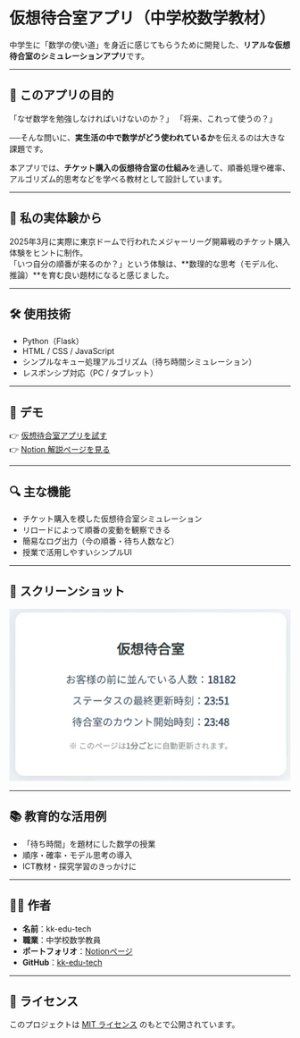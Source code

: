 # 仮想待合室アプリ（中学校数学教材）

中学生に「数学の使い道」を身近に感じてもらうために開発した、**リアルな仮想待合室のシミュレーションアプリ**です。

---

## 🎯 このアプリの目的

「なぜ数学を勉強しなければいけないのか？」
「将来、これって使うの？」

──そんな問いに、**実生活の中で数学がどう使われているか**を伝えるのは大きな課題です。

本アプリでは、**チケット購入の仮想待合室の仕組み**を通して、順番処理や確率、アルゴリズム的思考などを学べる教材として設計しています。

---

## 🧪 私の実体験から

2025年3月に実際に東京ドームで行われたメジャーリーグ開幕戦のチケット購入体験をヒントに制作。  
「いつ自分の順番が来るのか？」という体験は、**数理的な思考（モデル化、推論）**を育む良い題材になると感じました。

---

## 🛠 使用技術

- Python（Flask）  
- HTML / CSS / JavaScript  
- シンプルなキュー処理アルゴリズム（待ち時間シミュレーション）  
- レスポンシブ対応（PC / タブレット）

---

## 🚀 デモ

👉 [仮想待合室アプリを試す](https://kk-edu-tech.github.io/kasou-room/)  
👉 [Notion 解説ページを見る](https://raspy-store-96c.notion.site/24288083f5268078a675dd9345b47b4d?source=copy_link)

---

## 🔍 主な機能

- チケット購入を模した仮想待合室シミュレーション
- リロードによって順番の変動を観察できる
- 簡易なログ出力（今の順番・待ち人数など）
- 授業で活用しやすいシンプルUI

---

## 📸 スクリーンショット

![仮想待合室アプリ画面](./screenshot_kasou_room.png)

---

## 📚 教育的な活用例

- 「待ち時間」を題材にした数学の授業
- 順序・確率・モデル思考の導入
- ICT教材・探究学習のきっかけに

---

## 🙋‍♂️ 作者

- **名前**：kk-edu-tech  
- **職業**：中学校数学教員  
- **ポートフォリオ**：[Notionページ](https://raspy-store-96c.notion.site/kk-edu-tech-24288083f526807ea506d0358fb1b94c?source=copy_link)  
- **GitHub**：[kk-edu-tech](https://github.com/kk-edu-tech)

---

## 📄 ライセンス

このプロジェクトは [MIT ライセンス](LICENSE) のもとで公開されています。
